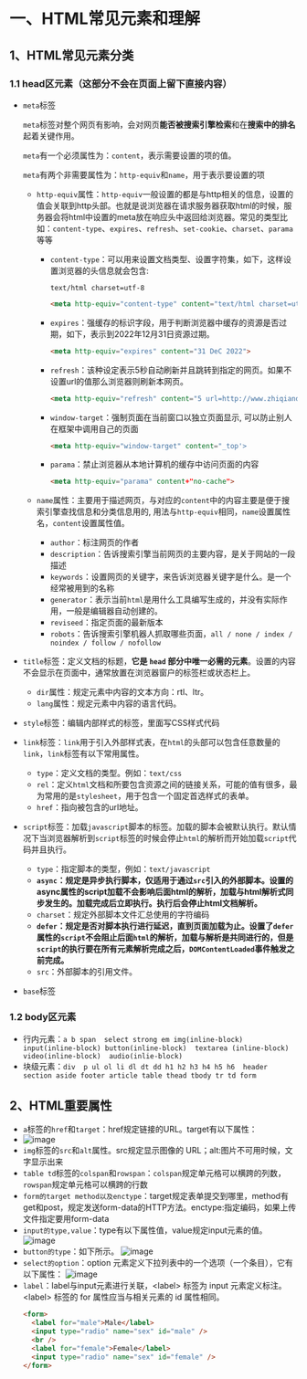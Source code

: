 # 一、HTML常见元素和理解

## 1、HTML常见元素分类

### 1.1 head区元素（这部分不会在页面上留下直接内容）

- `meta`标签

  `meta`标签对整个网页有影响，会对网页**能否被搜索引擎检索**和在**搜索中的排名**起着关键作用。

  `meta`有一个必须属性为：`content`，表示需要设置的项的值。

  `meta`有两个非需要属性为：`http-equiv`和`name`，用于表示要设置的项

  - `http-equiv`属性：`http-equiv`一般设置的都是与http相关的信息，设置的值会关联到http头部。也就是说浏览器在请求服务器获取html的时候，服务器会将html中设置的meta放在响应头中返回给浏览器。常见的类型比如：`content-type`、`expires`、`refresh`、`set-cookie`、`charset`、`parama`等等

    - `content-type`：可以用来设置文档类型、设置字符集，如下，这样设置浏览器的头信息就会包含:

      `text/html charset=utf-8`

      ```html
      <meta http-equiv="content-type" content="text/html charset=utf-8">
      ```

    - `expires`：强缓存的标识字段，用于判断浏览器中缓存的资源是否过期，如下，表示到2022年12月31日资源过期。

      ```html
      <meta http-equiv="expires" content="31 DeC 2022">
      ```

    - `refresh`：该种设定表示5秒自动刷新并且跳转到指定的网页。如果不设置url的值那么浏览器则刷新本网页。

      ```html
      <meta http-equiv="refresh" content="5 url=http://www.zhiqianduan.com">
      ```

    - `window-target`：强制页面在当前窗口以独立页面显示, 可以防止别人在框架中调用自己的页面

      ```html
      <meta http-equiv="window-target" content="_top'>
      ```

    - `parama`：禁止浏览器从本地计算机的缓存中访问页面的内容

      ```html
      <meta http-equiv="parama" content+"no-cache">
      ```

  - `name`属性：主要用于描述网页，与对应的`content`中的内容主要是便于搜索引擎查找信息和分类信息用的, 用法与`http-equiv`相同，`name`设置属性名，`content`设置属性值。
    - `author`：标注网页的作者
    - `description`：告诉搜索引擎当前网页的主要内容，是关于网站的一段描述
    - `keywords`：设置网页的关键字，来告诉浏览器关键字是什么。是一个经常被用到的名称
    - `generator`：表示当前`html`是用什么工具编写生成的，并没有实际作用，一般是编辑器自动创建的。
    - `reviseed`：指定页面的最新版本
    - `robots`：告诉搜索引擎机器人抓取哪些页面，`all / none / index / noindex / follow / nofollow`

- `title`标签：定义文档的标题，**它是 `head` 部分中唯一必需的元素**。设置的内容不会显示在页面中，通常放置在浏览器窗户的标签栏或状态栏上。
  - `dir`属性：规定元素中内容的文本方向：rtl、ltr。
  - `lang`属性：规定元素中内容的语言代码。

- `style`标签：编辑内部样式的标签，里面写CSS样式代码
- `link`标签：`link`用于引入外部样式表，在`html`的头部可以包含任意数量的`link`，`link`标签有以下常用属性。
  - `type`：定义文档的类型。例如：`text/css`
  - `rel`：定义`html`文档和所要包含资源之间的链接关系，可能的值有很多，最为常用的是`stylesheet`，用于包含一个固定首选样式的表单。
  - `href`：指向被包含的url地址。
- `script`标签：加载`javascript`脚本的标签。加载的脚本会被默认执行。默认情况下当浏览器解析到`script`标签的时候会停止`html`的解析而开始加载`script`代码并且执行。
  - `type`：指定脚本的类型，例如：`text/javascript`
  - **`async`：规定是异步执行脚本，仅适用于通过`src`引入的外部脚本。设置的async属性的script加载不会影响后面html的解析，加载与html解析式同步发生的。加载完成后立即执行。执行后会停止html文档解析。**
  - `charset`：规定外部脚本文件汇总使用的字符编码
  - **`defer`：规定是否对脚本执行进行延迟，直到页面加载为止。设置了`defer`属性的`script`不会阻止后面`html`的解析，加载与解析是共同进行的，但是`script`的执行要在所有元素解析完成之后，`DOMContentLoaded`事件触发之前完成。**
  - `src`：外部脚本的引用文件。
- `base`标签

### 1.2 body区元素

- 行内元素：`a b span  select strong em img(inline-block) input(inline-block) button(inline-block)  textarea (inline-block) video(inline-block)  audio(inlie-block)`
- 块级元素：`div  p ul ol li dl dt dd h1 h2 h3 h4 h5 h6  header section aside footer article table thead tbody tr td form   `

## 2、HTML重要属性

- `a`标签的`href`和`target`：href规定链接的URL。target有以下属性：
- ![image](https://user-images.githubusercontent.com/64902360/164011699-0ec71b31-c44a-4162-8ed8-14bd9a77cd12.png)
- `img`标签的`src`和`alt`属性。src规定显示图像的 URL；alt:图片不可用时候，文字显示出来
- `table td`标签的`colspan`和`rowspan`：`colspan`规定单元格可以横跨的列数，`rowspan`规定单元格可以横跨的行数
- `form的target method以及enctype`：target规定表单提交到哪里，method有get和post，规定发送form-data的HTTP方法。enctype:指定编码，如果上传文件指定要用form-data
- `input的type,value`：type有以下属性值，value规定input元素的值。
![image](https://user-images.githubusercontent.com/64902360/164011939-6f75848d-82e4-46cb-9a3e-e570a58ad742.png)
- `button的type`：如下所示。
![image](https://user-images.githubusercontent.com/64902360/164012034-5c795205-0ef4-4ca9-9e6b-91be00807a7f.png)
- `select的option`：option 元素定义下拉列表中的一个选项（一个条目），它有以下属性：
![image](https://user-images.githubusercontent.com/64902360/164012210-aa34685a-02da-417f-8494-9917d4875caf.png)
- `label`：label与input元素进行关联，\<label> 标签为 input 元素定义标注。\<label> 标签的 for 属性应当与相关元素的 id 属性相同。
  ```html
  <form>
    <label for="male">Male</label>
    <input type="radio" name="sex" id="male" />
    <br />
    <label for="female">Female</label>
    <input type="radio" name="sex" id="female" />
  </form>
  ```

  

